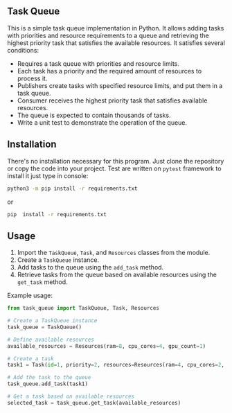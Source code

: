 ## Task Queue

This is a simple task queue implementation in Python. It allows adding tasks with priorities and resource requirements to a queue and retrieving the highest priority task that satisfies the available resources.
It satisfies several conditions:
* Requires a task queue with priorities and resource limits.
* Each task has a priority and the required amount of resources to process it.
* Publishers create tasks with specified resource limits, and put them in a task queue.
* Consumer receives the highest priority task that satisfies available resources.
* The queue is expected to contain thousands of tasks.
* Write a unit test to demonstrate the operation of the queue.

## Installation

There's no installation necessary for this program. Just clone the repository or copy the code into your project.
Test are written on `pytest` framework to install it just type in console:
```sh
python3 -m pip install -r requirements.txt
```
or
```sh
pip  install -r requirements.txt
```
## Usage

1. Import the `TaskQueue`, `Task`, and `Resources` classes from the module.
2. Create a `TaskQueue` instance.
3. Add tasks to the queue using the `add_task` method.
4. Retrieve tasks from the queue based on available resources using the `get_task` method.

Example usage:

```python
from task_queue import TaskQueue, Task, Resources

# Create a TaskQueue instance
task_queue = TaskQueue()

# Define available resources
available_resources = Resources(ram=8, cpu_cores=4, gpu_count=1)

# Create a task
task1 = Task(id=1, priority=2, resources=Resources(ram=4, cpu_cores=2, gpu_count=1), content="Task 1")

# Add the task to the queue
task_queue.add_task(task1)

# Get a task based on available resources
selected_task = task_queue.get_task(available_resources)
